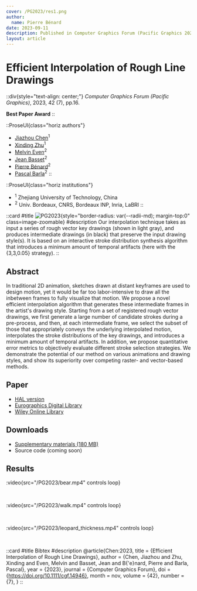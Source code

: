 ```yaml
---
cover: /PG2023/res1.png
author:
  name: Pierre Bénard
date: 2023-09-11
description: Published in Computer Graphics Forum (Pacific Graphics 2023)
layout: article
---
```


# Efficient Interpolation of Rough Line Drawings

::div{style="text-align: center;"}
_Computer Graphics Forum (Pacific Graphics)_, 2023, 42 (7), pp.16.

**Best Paper Award**
::

::ProseUl{class="horiz authors"}
- [Jiazhou Chen](https://orcid.org/0000-0003-2780-6146)<sup>1</sup>
- [Xinding Zhu](https://orcid.org/0000-0002-3100-8481)<sup>1</sup>
- [Melvin Even]()<sup>2</sup>
- [Jean Basset](https://scholar.google.com/citations?user=PyoOWAkAAAAJ)<sup>2</sup>
- [Pierre Bénard](https://www.labri.fr/perso/pbenard/)<sup>2</sup>
- [Pascal Barla](https://www.labri.fr/perso/barla/blog/)<sup>2</sup>
::

::ProseUl{class="horiz institutions"}
- <sup>1</sup> Zhejiang University of Technology, China
- <sup>2</sup> Univ. Bordeaux, CNRS, Bordeaux INP, Inria, LaBRI
::

::card
#title
![PG2023](/PG2023/res1.png){style="border-radius: var(--radii-md); margin-top:0" class=image-zoomable}
#description
Our interpolation technique takes as input a series of rough vector key drawings (shown in light gray), and produces intermediate drawings (in black) that preserve the input drawing style(s). It is based on an interactive stroke distribution synthesis algorithm that introduces a minimum amount of temporal artifacts (here with the {3,3,0.05} strategy).
::


## Abstract

In traditional 2D animation, sketches drawn at distant keyframes are used to design motion, yet it would be far too labor-intensive to draw all the inbetween frames to fully visualize that motion. We propose a novel efficient interpolation algorithm that generates these intermediate frames in the artist's drawing style. Starting from a set of registered rough vector drawings, we first generate a large number of candidate strokes during a pre-process, and then, at each intermediate frame, we select the subset of those that appropriately conveys the underlying interpolated motion, interpolates the stroke distributions of the key drawings, and introduces a minimum amount of temporal artifacts. In addition, we propose quantitative error metrics to objectively evaluate different stroke selection strategies. We demonstrate the potential of our method on various animations and drawing styles, and show its superiority over competing raster- and vector-based methods.

## Paper

- [HAL version](https://inria.hal.science/hal-04202841)
- [Eurographics Digital Library](https://diglib.eg.org/handle/10.1111/cgf14946)
- [Wiley Online Library](https://onlinelibrary.wiley.com/doi/10.1111/cgf.14946)

## Downloads

- [Supplementary materials (180 MB)](https://inria.hal.science/hal-04202841v1/file/supplemental_material.zip)
- Source code (coming soon)

## Results

:video{src="/PG2023/bear.mp4" controls loop} 

<br/>

:video{src="/PG2023/walk.mp4" controls loop} 

<br/>

:video{src="/PG2023/leopard_thickness.mp4" controls loop}

<br/>

::card
#title
Bibtex
#description
    @article{Chen:2023,
      title = {Efficient Interpolation of Rough Line Drawings},
      author = {Chen, Jiazhou and Zhu, Xinding and Even, Melvin and Basset, Jean and B{\'e}nard, Pierre and Barla, Pascal},
      year = {2023},
      journal = {Computer Graphics Forum},
      doi = {https://doi.org/10.1111/cgf.14946},
      month = nov,
      volume = {42},
      number = {7},
    }
::